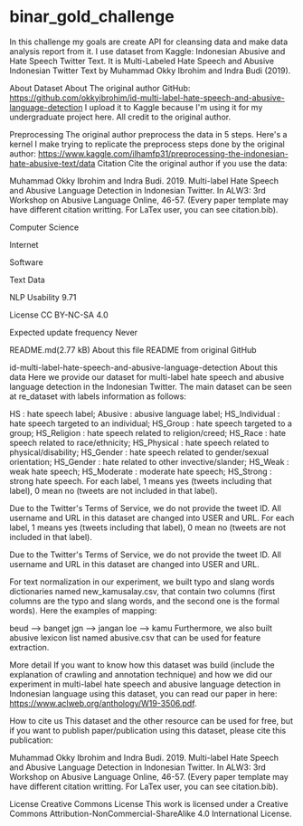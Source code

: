 # binar_gold_challenge
In this challenge my goals are create API for cleansing data and make data analysis report from it. I use dataset from Kaggle: Indonesian Abusive and Hate Speech Twitter Text. It is Multi-Labeled Hate Speech and Abusive Indonesian Twitter Text by Muhammad Okky Ibrohim and Indra Budi (2019).

About Dataset
About
The original author GitHub: https://github.com/okkyibrohim/id-multi-label-hate-speech-and-abusive-language-detection
I upload it to Kaggle because I'm using it for my undergraduate project here. All credit to the original author.

Preprocessing
The original author preprocess the data in 5 steps. Here's a kernel I make trying to replicate the preprocess steps done by the original author: https://www.kaggle.com/ilhamfp31/preprocessing-the-indonesian-hate-abusive-text/data
Citation
Cite the original author if you use the data:

Muhammad Okky Ibrohim and Indra Budi. 2019. Multi-label Hate Speech and Abusive Language Detection in Indonesian Twitter. In ALW3: 3rd Workshop on Abusive Language Online, 46-57. (Every paper template may have different citation writting. For LaTex user, you can see citation.bib).


Computer Science

Internet

Software

Text Data

NLP
Usability
9.71

License
CC BY-NC-SA 4.0

Expected update frequency
Never

README.md(2.77 kB)
About this file
README from original GitHub

id-multi-label-hate-speech-and-abusive-language-detection
About this data
Here we provide our dataset for multi-label hate speech and abusive language detection in the Indonesian Twitter. The main dataset can be seen at re_dataset with labels information as follows:

HS : hate speech label;
Abusive : abusive language label;
HS_Individual : hate speech targeted to an individual;
HS_Group : hate speech targeted to a group;
HS_Religion : hate speech related to religion/creed;
HS_Race : hate speech related to race/ethnicity;
HS_Physical : hate speech related to physical/disability;
HS_Gender : hate speech related to gender/sexual orientation;
HS_Gender : hate related to other invective/slander;
HS_Weak : weak hate speech;
HS_Moderate : moderate hate speech;
HS_Strong : strong hate speech.
For each label, 1 means yes (tweets including that label), 0 mean no (tweets are not included in that label).

Due to the Twitter's Terms of Service, we do not provide the tweet ID. All username and URL in this dataset are changed into USER and URL.
For each label, 1 means yes (tweets including that label), 0 mean no (tweets are not included in that label).

Due to the Twitter's Terms of Service, we do not provide the tweet ID. All username and URL in this dataset are changed into USER and URL.

For text normalization in our experiment, we built typo and slang words dictionaries named new_kamusalay.csv, that contain two columns (first columns are the typo and slang words, and the second one is the formal words). Here the examples of mapping:

beud --> banget
jgn --> jangan
loe --> kamu
Furthermore, we also built abusive lexicon list named abusive.csv that can be used for feature extraction.

More detail
If you want to know how this dataset was build (include the explanation of crawling and annotation technique) and how we did our experiment in multi-label hate speech and abusive language detection in Indonesian language using this dataset, you can read our paper in here: https://www.aclweb.org/anthology/W19-3506.pdf.

How to cite us
This dataset and the other resource can be used for free, but if you want to publish paper/publication using this dataset, please cite this publication:

Muhammad Okky Ibrohim and Indra Budi. 2019. Multi-label Hate Speech and Abusive Language Detection in Indonesian Twitter. In ALW3: 3rd Workshop on Abusive Language Online, 46-57. (Every paper template may have different citation writting. For LaTex user, you can see citation.bib).

License
Creative Commons License
This work is licensed under a Creative Commons Attribution-NonCommercial-ShareAlike 4.0 International License.
